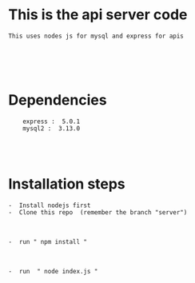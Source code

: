 # This is the api server code
    This uses nodes js for mysql and express for apis 

<br>
<br>
<br>

# Dependencies
        express :  5.0.1
        mysql2 :  3.13.0

<br>
<br>

# Installation steps

    -  Install nodejs first
    -  Clone this repo  (remember the branch "server")
<br>

    -  run " npm install "
<br>

    -  run  " node index.js "

    